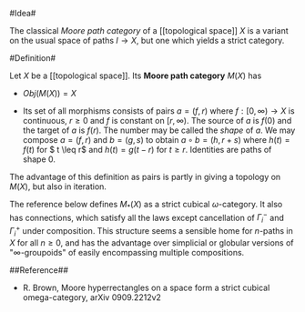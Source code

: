 #Idea#

The classical  _Moore path category_ of a [[topological space]] $X$ is a variant on the usual space of paths $I \to X$, but one which yields a strict category. 

#Definition#

Let $X$ be a [[topological space]]. Its **Moore path category** $M(X)$ has

* $Obj(M(X)) = X$

* Its set of all morphisms consists of pairs $a=(f,r)$ where $f:[0, \infty) \to X$ is continuous, $r \geq 0$ and $f$ is constant on $[r, \infty)$. The source of $a$ is $f(0)$ and the target of $a$ is $f(r)$. The number may be called the _shape_ of $a$. We may compose $a=(f,r)$ and $b=(g,s)$ to obtain $a \circ b= (h,r+s)$ where $h(t)= f(t)$ for $ t \leq r$ and $h(t) = g(t-r)$ for $t \geq r$. Identities are paths of shape $0$. 

The advantage of this definition as pairs is partly in giving a topology on $M(X)$, but also  in iteration. 

The reference below defines $M_*(X)$ as a strict cubical $\omega$-category. It also has connections, which satisfy all the laws except cancellation of $\Gamma^-_i$ and $\Gamma^+_i$ under composition. This structure seems a sensible home for $n$-paths in $X$ for all $n \geq 0$, and has the advantage  over simplicial or globular versions of "$\infty$-groupoids" of easily encompassing multiple compositions. 

##Reference##

* R. Brown, Moore hyperrectangles on a space form a strict cubical omega-category, arXiv 0909.2212v2 

